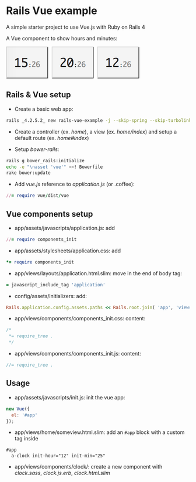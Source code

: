 # Rails Vue example

A simple starter project to use Vue.js with Ruby on Rails 4

A Vue component to show hours and minutes:

![Rails Vue example](https://raw.githubusercontent.com/blocknotes/rails-vue-example/master/screenshot.png "Rails Vue example")

## Rails & Vue setup

- Create a basic web app:
```sh
rails _4.2.5.2_ new rails-vue-example -j --skip-spring --skip-turbolinks
```

- Create a controller (ex. *home*), a view (ex. *home/index*) and setup a default route (ex. *home#index*)

- Setup *bower-rails*:
```sh
rails g bower_rails:initialize
echo -e "\nasset 'vue'" >>! Bowerfile
rake bower:update
```

- Add *vue.js* reference to *application.js* (or .coffee):
```ruby
//= require vue/dist/vue
```

## Vue components setup

- app/assets/javascripts/application.js: add
```ruby
//= require components_init
```

- app/assets/stylesheets/application.css: add
```ruby
*= require components_init
```

- app/views/layouts/application.html.slim: move in the end of body tag:
```ruby
= javascript_include_tag 'application'
```

- config/assets/initializers: add:
```ruby
Rails.application.config.assets.paths << Rails.root.join( 'app', 'views', 'components' )
```

- app/views/components/components_init.css: content:
```css
/*
 *= require_tree .
 */
```

- app/views/components/components_init.js: content:
```javascript
//= require_tree .
```

## Usage

- app/assets/javascripts/init.js: init the vue app:
```javascript
new Vue({
  el: '#app'
});
```

- app/views/home/someview.html.slim: add an `#app` block with a custom tag inside
```slim
#app
  a-clock init-hour="12" init-min="25"
```

- app/views/components/clock/: create a new component with *clock.sass*, *clock.js.erb*, *clock.html.slim*
